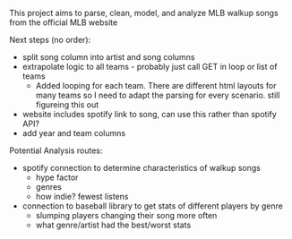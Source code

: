This project aims to parse, clean, model, and analyze MLB walkup songs from the official MLB website

 Next steps (no order):
 - split song column into artist and song columns
 - extrapolate logic to all teams - probably just call GET in loop or list of teams
    - Added looping for each team. There are different html layouts for many teams so I need to adapt the parsing for every scenario. still figureing this out
 - website includes spotify link to song, can use this rather than spotify API?
 - add year and team columns

 Potential Analysis routes:
 - spotify connection to determine characteristics of walkup songs
    - hype factor
    - genres
    - how indie? fewest listens
 - connection to baseball library to get stats of different players by genre
    - slumping players changing their song more often
    - what genre/artist had the best/worst stats



